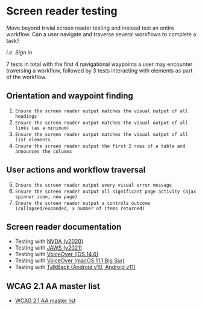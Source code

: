 # Screen reader testing
Move beyond trivial screen reader testing and instead test an entire workflow. Can a user navigate and traverse several workflows to complete a task?

_i.e. Sign in_

7 tests in total with the first 4 navigational waypoints a user may encounter traversing a workflow, followed by 3 tests interacting with elements as part of the workflow.

## Orientation and waypoint finding
1. `Ensure the screen reader output matches the visual output of all headings`
1. `Ensure the screen reader output matches the visual output of all links (as a minimum)`
1. `Ensure the screen reader output matches the visual output of all list elements`
1. `Ensure the screen reader output the first 2 rows of a table and announces the columns`

## User actions and workflow traversal
5. `Ensure the screen reader output every visual error message`
6. `Ensure the screen reader output all significant page activity (ajax spinner icon, new page)`
7. `Ensure the screen reader output a controls outcome (collapsed/expanded, x number of items returned)`

## Screen reader documentation
- Testing with [NVDA (v2020)](https://github.com/canaxess/accessibility-resources/blob/main/NVDA-TESTING.md)
- Testing with [JAWS (v2021)](https://github.com/canaxess/accessibility-resources/blob/main/JAWS-TESTING.md)
- Testing with [VoiceOver (iOS 14.6)](https://github.com/canaxess/accessibility-resources/blob/main/VOICEOVER-TESTING.md)
- Testing with [VoiceOver (macOS 11.1 Big Sur)](https://github.com/canaxess/accessibility-resources/blob/main/VOICEOVER-MACOS-TESTING.md)
- Testing with [TalkBack (Android v10, Android v11)](https://github.com/canaxess/accessibility-resources/blob/main/TALKBACK-TESTING.md)

## WCAG 2.1 AA master list
- [WCAG 2.1 AA master list](https://canaxess.github.io/accessibility-resources/)
